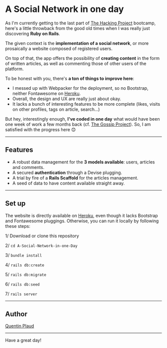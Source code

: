 # A Social Network in one day

As I'm currently getting to the last part of [The Hacking Project](https://www.thehackingproject.org/) bootcamp, here's a little throwback from the good old times when I was really just discovering **Ruby on Rails**.

The given context is the **implementation of a social network**, or more prosaically a website composed of registered users.

On top of that, the app offers the possibility of **creating content** in the form of written articles, as well as commenting those of other users of the platform.

To be honest with you, there's **a ton of things to improve here**:

- I messed up with Webpacker for the deployment, so no Bootstrap, neither Fontawesome on [Heroku](https://a-simple-social-network.herokuapp.com/).
- Overall, the design and UX are really just about okay.
- It lacks a bunch of interesting features to be more complete (likes, visits on other profiles, tags on article, search...)

But hey, interestingly enough, **I've coded in one day** what would have been one week of work a few months back (cf. [The Gossip Project](https://github.com/kentsbrockman/The-Gossip-Project)). So, I am satisfied with the progress here 😊

---

## Features

- A robust data management for the **3 models available**: users, articles and comments.
- A secured **authentication** through a Devise plugging.
- A trial by fire of a **Rails Scaffold** for the articles management.
- A seed of data to have content available straight away.

---

## Set up

The website is directly available on [Heroku](https://a-simple-social-network.herokuapp.com/), even though it lacks Bootstrap and Fontawesome pluggings. Otherwise, you can run it locally by following these steps:

1/ Download or clone this repository

2/ `cd A-Social-Network-in-one-Day`

3/ `bundle install`

4/ `rails db:create`

5/ `rails db:migrate`

6/ `rails db:seed`

7/ `rails server`

---

## Author

[Quentin Plaud](https://github.com/kentsbrockman)

---

Have a great day!
